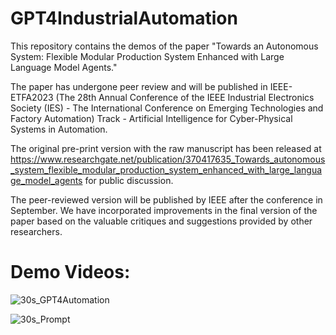 # GPT4IndustrialAutomation
This repository contains the demos of the paper "Towards an Autonomous System: Flexible Modular Production System Enhanced with Large Language Model Agents."

The paper has undergone peer review and will be published in IEEE-ETFA2023 (The 28th Annual Conference of the IEEE Industrial Electronics Society (IES) - The International Conference on Emerging Technologies and Factory Automation) Track - Artificial Intelligence for Cyber-Physical Systems in Automation.

The original pre-print version with the raw manuscript has been released at https://www.researchgate.net/publication/370417635_Towards_autonomous_system_flexible_modular_production_system_enhanced_with_large_language_model_agents 
for public discussion.

The peer-reviewed version will be published by IEEE after the conference in September. We have incorporated improvements in the final version of the paper based on the valuable critiques and suggestions provided by other researchers.

# Demo Videos:


![30s_GPT4Automation](https://github.com/YuchenXia/GPT4IndustrialAutomation/assets/39265101/b4b700fa-5262-44a3-9fdd-6eb4930dae23)


![30s_Prompt](https://github.com/YuchenXia/GPT4IndustrialAutomation/assets/39265101/3bf1c466-de0c-4fe2-8e47-19b8765997b8)
